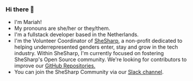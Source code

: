 ### Hi there 👋
- I'm Mariah! 
- My pronouns are she/her or they/them.
- I'm a fullstack developer based in the Netherlands.
- I'm the Volunteer Coordinator of [SheSharp](https://www.shesharp.co), a non-profit dedicated to helping underrepresented genders enter, stay and grow in the tech industry.
  Within SheSharp, I'm currently focused on fostering SheSharp's Open Source community. We're looking for contributors to improve our [GitHub Repositories.](https://github.com/shesharpnl)
- You can join the SheSharp Community via our [Slack channel](https://www.shesharp.co/slack).

<!--
**mariahlaqua/mariahlaqua** is a ✨ _special_ ✨ repository because its `README.md` (this file) appears on your GitHub profile.

Here are some ideas to get you started:

- 🔭 I’m currently working on ...
- 🌱 I’m currently learning ...
- 👯 I’m looking to collaborate on ...
- 🤔 I’m looking for help with ...
- 💬 Ask me about ...
- 📫 How to reach me: ...
- 😄 Pronouns: ...
- ⚡ Fun fact: ...
-->
